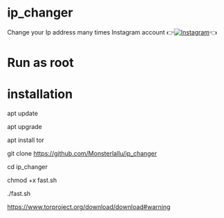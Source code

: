 # ip_changer 
Change your Ip address many times
 Instagram account
👉[![Instagram  ](https://img.shields.io/badge/INSTAGRAM-FOLLOW-red?style=for-the-badge&logo=instagram)](https://instagram.com/monster_lallu_?utm_medium=copy_link)👈

# Run as root 
# installation
apt update

apt upgrade

apt install tor

git clone https://github.com/Monsterlallu/ip_changer

cd ip_changer

chmod +x fast.sh

./fast.sh

https://www.torproject.org/download/download#warning
